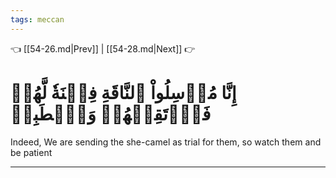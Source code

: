 ```yaml
---
tags: meccan
---
```


👈 [[54-26.md|Prev]] | [[54-28.md|Next]] 👉

# إِنَّا مُرۡسِلُواْ ٱلنَّاقَةِ فِتۡنَةٗ لَّهُمۡ فَٱرۡتَقِبۡهُمۡ وَٱصۡطَبِرۡ

Indeed, We are sending the she-camel as trial for them, so watch them and be patient

---

